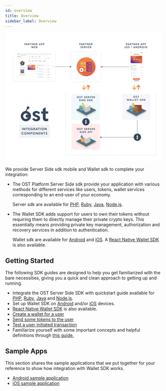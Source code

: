 ```yaml
---
id: overview
title: Overview
sidebar_label: Overview
---
```


![platform-overview](/platform/docs/assets/Platform-Integrations.jpg)

We provide Server Side sdk mobile and Wallet sdk to complete your integration:

* The OST Platform Server Side sdk provide your application with various methods for different services like users, tokens, wallet services corresponding to an end-user of your economy. 

	Server sdk are available for  [PHP](/platform/sdkserver_sdk_setup/php/), [Ruby](/platform/sdkserver_sdk_setup/ruby/), [Java](/platform/sdkserver_sdk_setup/java/), [Node.js](/platform/sdkserver_sdk_setup/nodejs/).

* The Wallet SDK adds support for users to own their tokens without requiring them to directly manage their private crypto keys. This essentially means providing private key management, authorization and recovery services in addition to authentication.
	
	Wallet sdk are available for [Android](https://github.com/ostdotcom/ost-client-android-sdk) and [iOS](https://github.com/ostdotcom/ost-client-ios-sdk). A [React Native Wallet SDK](/platform/sdkwallet_sdk_setup/react-native/) is also available.

## Getting Started
The following SDK guides are designed to help you get familiarized with the bare necessities, giving you a quick and clean approach to getting up and running.

* Integrate the OST Server Side SDK with quickstart guide available for [PHP](platform/sdkserver_sdk_setup/php/), [Ruby](/platform/sdkserver_sdk_setup/ruby/), [Java](/platform/sdkserver_sdk_setup/java/) and [Node.js](/platform/sdkserver_sdk_setup/nodejs/).
* Set up Wallet SDK on [Android](/platform/sdkwallet_sdk_setup/android/) and/or [iOS](/platform/sdkwallet_sdk_setup/iOS/) devices.
* [React Native Wallet SDK](/platform/sdkwallet_sdk_setup/react-native/) is also available.
* [Create a wallet for a user](/platform/docs/guides/create_wallet/) 
* [Send some tokens to the user](/platform/docs/guides/execute_transaction/#executing-company-to-user-transactions)
* [Test a user initiated transaction](/platform/docs/guides/execute_transaction/#executing-user-intiated-transactions-in-web)
* Familiarize yourself with some important concepts and helpful definitions through [this guide.](/platform/docs/additional_resources/glossary/)


## Sample Apps
This section shares the sample applications that we put together for your reference to show how integration with Wallet SDK works.

* [Android sample application](https://github.com/ostdotcom/ost-wallet-sdk-android/tree/release-2.0/app)
* [iOS sample application](https://github.com/ostdotcom/ios-demo-app/tree/develop)
